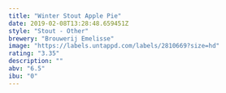 ```yaml
---
title: "Winter Stout Apple Pie"
date: 2019-02-08T13:28:48.659451Z
style: "Stout - Other"
brewery: "Brouwerij Emelisse"
image: "https://labels.untappd.com/labels/2810669?size=hd"
rating: "3.35"
description: ""
abv: "6.5"
ibu: "0"
---
```

